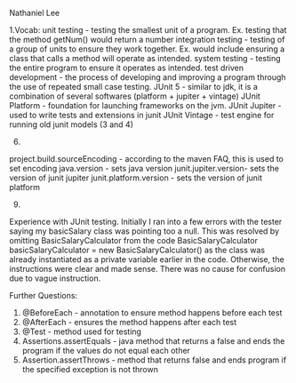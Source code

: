 Nathaniel Lee

1.Vocab:
unit testing - testing the smallest unit of a program. Ex. testing that the method getNum() would return a number
integration testing - testing of a group of units to ensure they work together. Ex. would include
	ensuring a class that calls a method will operate as intended.
system testing - testing the entire program to ensure it operates as intended.
test driven development - the process of developing and improving a program through the use of repeated small
	case testing. 
JUnit 5 - similar to jdk, it is a combination of several softwares (platform + jupiter + vintage)
JUnit Platform - foundation for launching frameworks on the jvm.
JUnit Jupiter - used to write tests and extensions in junit
JUnit Vintage - test engine for running old junit models (3 and 4)

6.
project.build.sourceEncoding - according to the maven FAQ, this is used to 
	set encoding
java.version - sets java version
junit.jupiter.version- sets the version of junit jupiter
junit.platform.version - sets the version of junit platform

9.
Experience with JUnit testing. Initially I ran into a few errors with the tester saying my basicSalary class
was pointing too a null. This was resolved by omitting BasicSalaryCalculator from the code 
BasicSalaryCalculator basicSalaryCalculator = new BasicSalaryCalculator() as the class was already
instantiated as a private variable earlier in the code. Otherwise, the instructions were clear and made sense. There was
no cause for confusion due to vague instruction.

Further Questions:
1. @BeforeEach - annotation to ensure method happens before each test
2. @AfterEach - ensures the method happens after each test
3. @Test - method used for testing
4. Assertions.assertEquals - java method that returns a false and ends the program if the values do not equal each  other
5. Assertion.assertThrows - method that returns false and ends program if the specified exception is not thrown
